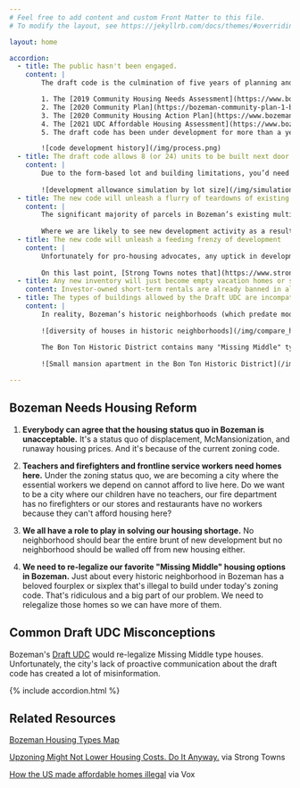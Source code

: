 ```yaml
---
# Feel free to add content and custom Front Matter to this file.
# To modify the layout, see https://jekyllrb.com/docs/themes/#overriding-theme-defaults

layout: home

accordion: 
  - title: The public hasn't been engaged.
    content: |
        The draft code is the culmination of five years of planning and analysis to help meet the community’s housing needs, including thousands of community touchpoints and inputs along the way:

        1. The [2019 Community Housing Needs Assessment](https://www.bozeman.net/departments/economic-development/community-housing/community-housing-action-plan/community-housing-needs-assessment) identified a need for 5,600 additional dwelling units by 2025 stated, plainly, that "_more housing and more diversity in housing is needed._"
        2. The [2020 Community Plan](https://bozeman-community-plan-1-bozeman.hub.arcgis.com) recommends to, “_Promote housing diversity, including missing-middle housing;” “increase required minimum densities in residential neighborhoods;_” and, to "_complete the transition to a form-based code._"
        3. The [2020 Community Housing Action Plan](https://www.bozeman.net/departments/economic-development/community-housing/community-housing-action-plan) identified unzoning a priority strategy.
        4. The [2021 UDC Affordable Housing Assessment](https://www.bozeman.net/home/showpublisheddocument/12096/637871809455388253) notes that, with “_little developable land available, any effort to increase the quantity of housing available while decreasing cost will have to allow increased residential density in the existing zoning districts through infill and redevelopment._” The plan recommends to “_establish a more detailed menu of multi-household building classifications, such as small (up to 6 units), medium (6-18 units), and large (18 units and over)_,” and that, “_Bozeman move to eliminate the lot-area-per-dwelling-unit regulations_.”
        5. The draft code has been under development for more than a year with [press coverage](https://www.bozemandailychronicle.com/news/city/bozeman-releases-draft-of-development-code-rewrite/article_36e68ee6-474f-11ee-bfaf-3feb89b61e16.html) and [numerous public engagement opportunities](https://engage.bozeman.net/16906/widgets/55265/documents/44995).

        ![code development history](/img/process.png)
  - title: The draft code allows 8 (or 24) units to be built next door.
    content: |
        Due to the form-based lot and building limitations, you’d need a large lot (or tiny units) to create an 8-unit building in R-A or a 24-unit building in R-B. In general, building eight units (of at least 600 SF each), is dimensionally impossible on lots less than 7,500 SF and is improbable under a more realistic set of assumptions (a bedroom-count maximizing mix of average size one- and two-bedroom units) on lots less than 11,000 SF.
        
        ![development allowance simulation by lot size](/img/simulation.png)
  - title: The new code will unleash a flurry of teardowns of existing functional and affordable housing
    content: |
        The significant majority of parcels in Bozeman’s existing multifamily zones (even in areas zoned R-4) remain single-family residences because scraping existing functional housing is extremely expensive. “Scrapes” in residential areas (downtown is different) typically only happen a) for a future owner-occupant who isn’t trying to make a profit; or b) when the remaining economic value of a structure is close to zero. The draft code does not improve the economics of scraping functional housing for new construction.
        
        Where we are likely to see new development activity as a result of this code change is in newly legalized backyard additions and internal divisions (e.g. creation of basement apartments), and subdivision of existing large lots—all of which will produce new housing units at a much lower price point than scraping existing functioning housing.
  - title: The new code will unleash a feeding frenzy of development
    content: |
        Unfortunately for pro-housing advocates, any uptick in development activity is likely to be modest at best. For any increase in development activity to occur there must be a) a business case that is profitable under the new code that wouldn’t be allowable or profitable under the current code; b) an increase in the number of willing sellers; and, 3) a developer with an interest in doing one-off infill projects. 
    
        On this last point, [Strong Towns notes that](https://www.strongtowns.org/journal/2023/4/26/upzoning-might-not-lower-housing-costs-do-it-anyway), “_the kind of infill builder who builds small apartment buildings on single residential lots is almost an extinct species in many cities. Large development companies buy up whole city blocks to build 5-over-1 apartment buildings, or they create new subdivisions in the suburbs. They are largely not interested in one-off, small-scale infill projects. You can change your zoning code to legalize such projects, but who is going to build them?_”
  - title: Any new inventory will just become empty vacation homes or short-term rentals
    content: Investor-owned short-term rentals are already banned in all residential areas (and the Bozeman’s rules and enforcement are getting stricter) and owner-occupancy rates in Bozeman are actually trending upward. I used Montana Cadastral data in in March 2019 to determine that 61.7% of Bozeman’s residential parcels were owner occupied (a parcel is assumed to be owner-occupied if the tax bill mailing address is the same as the street address).  I measured again in September 2022 and found that this number had actually increased to 62.4%. Downtown developments may differ (and that's not a bad thing—see the [Yuppy Fishtank](https://southernurbanism.org/blog/in-defense-of-yuppie-fishbowls) thesis), but rates of owner-occupancy in Bozeman's residential neighborhoods are actually increasing.
  - title: The types of buildings allowed by the Draft UDC are incompatible with historic norms
    content: |
        In reality, Bozeman’s historic neighborhoods (which predate modern Euclidean zoning) are chock full of small apartments, internally subdivided houses, fourplexes, five-plexes, and even higher density 24- to 50-unit apartment buildings. [This map](https://maps.arcgis.com/apps/mapviewer/index.html?webmap=6fcc977947ae43d0adfc81c6edbb1b9b) (screenshot below) illustrates this diversity of housing types (consistent with the R-A category) in the historic neighborhoods south of Main Street.
        
        ![diversity of houses in historic neighborhoods](/img/compare_historic_neighborhoods.png)
        
        The Bon Ton Historic District contains many "Missing Middle" type structures, such as the building shown below, which is internally subdivided into five apartments. Under current zoning rules, if this structure burned down, whatever replaced it could only be the home for one household.
        
        ![Small mansion apartment in the Bon Ton Historic District](/img/5_unit_small_mansion_apartments_s_grand.jpeg)

---
```

## Bozeman Needs Housing Reform

1. **Everybody can agree that the housing status quo in Bozeman is unacceptable.** It's a status quo of displacement, McMansionization, and runaway housing prices. And it's because of the current zoning code. 

2. **Teachers and firefighters and frontline service workers need homes here.** Under the zoning status quo, we are becoming a city where the essential workers we depend on cannot afford to live here. Do we want to be a city where our children have no teachers, our fire department has no firefighters or our stores and restaurants have no workers because they can't afford housing here?

3. **We all have a role to play in solving our housing shortage.** No neighborhood should bear the entire brunt of new development but no neighborhood should be walled off from new housing either.

4. **We need to re-legalize our favorite "Missing Middle" housing options in Bozeman.** Just about every historic neighborhood in Bozeman has a beloved fourplex or sixplex that's illegal to build under today's zoning code. That's ridiculous and a big part of our problem. We need to relegalize those homes so we can have more of them.

## Common Draft UDC Misconceptions

Bozeman's [Draft UDC](http://engage.bozeman.net/udc) would re-legalize Missing Middle type houses. Unfortunately, the city's lack of proactive communication about the draft code has created a lot of misinformation. 

{% include accordion.html %}


## Related Resources
[Bozeman Housing Types Map](https://maps.arcgis.com/apps/mapviewer/index.html?webmap=6fcc977947ae43d0adfc81c6edbb1b9b)

[Upzoning Might Not Lower Housing Costs. Do It Anyway.](https://www.strongtowns.org/journal/2023/4/26/upzoning-might-not-lower-housing-costs-do-it-anyway) via Strong Towns

[How the US made affordable homes illegal](https://youtu.be/0Flsg_mzG-M?si=bCYhr8-kb1AGtc5o) via Vox


